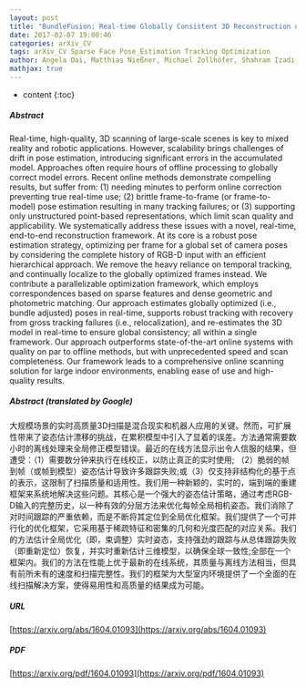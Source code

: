 ```yaml
---
layout: post
title: "BundleFusion: Real-time Globally Consistent 3D Reconstruction using On-the-fly Surface Re-integration"
date: 2017-02-07 19:00:46
categories: arXiv_CV
tags: arXiv_CV Sparse Face Pose_Estimation Tracking Optimization
author: Angela Dai, Matthias Nießner, Michael Zollhöfer, Shahram Izadi, Christian Theobalt
mathjax: true
---
```


* content
{:toc}

##### Abstract
Real-time, high-quality, 3D scanning of large-scale scenes is key to mixed reality and robotic applications. However, scalability brings challenges of drift in pose estimation, introducing significant errors in the accumulated model. Approaches often require hours of offline processing to globally correct model errors. Recent online methods demonstrate compelling results, but suffer from: (1) needing minutes to perform online correction preventing true real-time use; (2) brittle frame-to-frame (or frame-to-model) pose estimation resulting in many tracking failures; or (3) supporting only unstructured point-based representations, which limit scan quality and applicability. We systematically address these issues with a novel, real-time, end-to-end reconstruction framework. At its core is a robust pose estimation strategy, optimizing per frame for a global set of camera poses by considering the complete history of RGB-D input with an efficient hierarchical approach. We remove the heavy reliance on temporal tracking, and continually localize to the globally optimized frames instead. We contribute a parallelizable optimization framework, which employs correspondences based on sparse features and dense geometric and photometric matching. Our approach estimates globally optimized (i.e., bundle adjusted) poses in real-time, supports robust tracking with recovery from gross tracking failures (i.e., relocalization), and re-estimates the 3D model in real-time to ensure global consistency; all within a single framework. Our approach outperforms state-of-the-art online systems with quality on par to offline methods, but with unprecedented speed and scan completeness. Our framework leads to a comprehensive online scanning solution for large indoor environments, enabling ease of use and high-quality results.

##### Abstract (translated by Google)
大规模场景的实时高质量3D扫描是混合现实和机器人应用的关键。然而，可扩展性带来了姿态估计漂移的挑战，在累积模型中引入了显着的误差。方法通常需要数小时的离线处理来全局修正模型错误。最近的在线方法显示出令人信服的结果，但遭受：（1）需要数分钟来执行在线校正，以防止真正的实时使用; （2）脆弱的帧到帧（或帧到模型）姿态估计导致许多跟踪失败;或（3）仅支持非结构化的基于点的表示，这限制了扫描质量和适用性。我们用一种新颖的，实时的，端到端的重建框架来系统地解决这些问题。其核心是一个强大的姿态估计策略，通过考虑RGB-D输入的完整历史，以一种有效的分层方法来优化每帧全局相机姿态。我们消除了对时间跟踪的严重依赖，而是不断将其定位到全局优化框架。我们提供了一个可并行化的优化框架，它采用基于稀疏特征和密集的几何和光度匹配的对应关系。我们的方法估计全局优化（即，束调整）实时姿态，支持强劲的跟踪与从总体跟踪失败（即重新定位）恢复，并实时重新估计三维模型，以确保全球一致性;全部在一个框架内。我们的方法在性能上优于最新的在线系统，其质量与离线方法相当，但具有前所未有的速度和扫描完整性。我们的框架为大型室内环境提供了一个全面的在线扫描解决方案，使得易用性和高质量的结果成为可能。

##### URL
[https://arxiv.org/abs/1604.01093](https://arxiv.org/abs/1604.01093)

##### PDF
[https://arxiv.org/pdf/1604.01093](https://arxiv.org/pdf/1604.01093)

